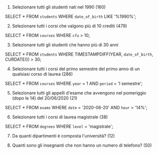 1. Selezionare tutti gli studenti nati nel 1990 (160)

SELECT * FROM `students` WHERE `date_of_birth` LIKE '%1990%';

2. Selezionare tutti i corsi che valgono più di 10 crediti (479)

SELECT * FROM `courses` WHERE `cfu` > 10;

3. Selezionare tutti gli studenti che hanno più di 30 anni

SELECT * FROM `students` WHERE TIMESTAMPDIFF(YEAR, `date_of_birth`, CURDATE()) > 30;

4. Selezionare tutti i corsi del primo semestre del primo anno di un qualsiasi corso di laurea (286)

SELECT * FROM `courses` WHERE `year` = 1 AND `period` = 'I semestre';

5. Selezionare tutti gli appelli d'esame che avvengono nel pomeriggio (dopo le 14) del 20/06/2020 (21)

SELECT * FROM `exams` WHERE `date` = '2020-06-20' AND `hour` > '14%';

6. Selezionare tutti i corsi di laurea magistrale (38)

SELECT * FROM `degrees` WHERE `level` = 'magistrale';

7. Da quanti dipartimenti è composta l'università? (12)


8. Quanti sono gli insegnanti che non hanno un numero di telefono? (50)